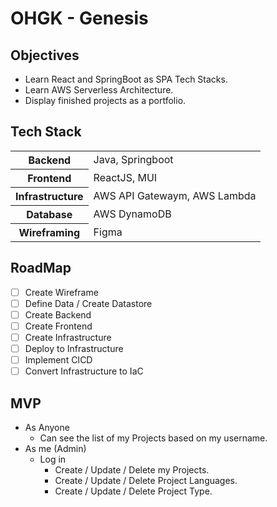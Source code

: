# OHGK - Genesis

## Objectives
- Learn React and SpringBoot as SPA Tech Stacks.
- Learn AWS Serverless Architecture.
- Display finished projects as a portfolio.

## Tech Stack
<table>
    <tr>
        <th>Backend</th>
        <td>Java, Springboot</td>
    </tr>
    <tr>
        <th>Frontend</th>
        <td>ReactJS, MUI</td>
    </tr>
    <tr>
        <th>Infrastructure</th>
        <td>AWS API Gatewaym, AWS Lambda</td>
    </tr>
    <tr>
        <th>Database</th>
        <td>AWS DynamoDB</td>
    </tr>
    <tr>
        <th>Wireframing</th>
        <td>Figma</td>
    </tr>
</table>

## RoadMap
- [ ] Create Wireframe
- [ ] Define Data / Create Datastore
- [ ] Create Backend
- [ ] Create Frontend
- [ ] Create Infrastructure
- [ ] Deploy to Infrastructure
- [ ] Implement CICD
- [ ] Convert Infrastructure to IaC

## MVP
- As Anyone
    - Can see the list of my Projects based on my username.
- As me (Admin)
    - Log in
        - Create / Update / Delete my Projects.
        - Create / Update / Delete Project Languages.
        - Create / Update / Delete Project Type.